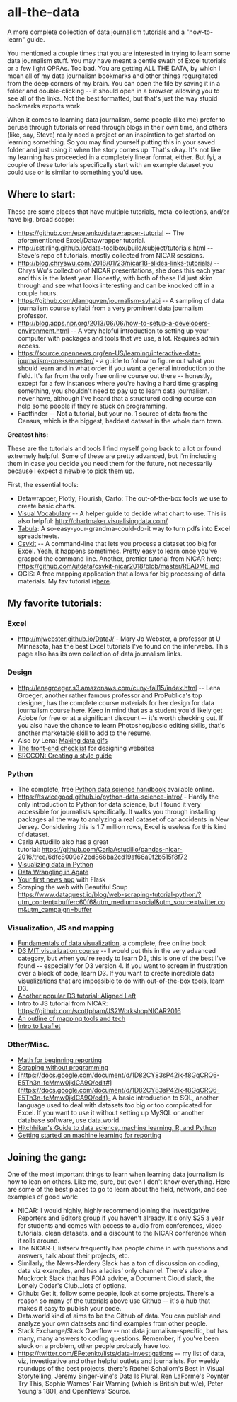 # all-the-data
A more complete collection of data journalism tutorials and a "how-to-learn" guide.

You mentioned a couple times that you are interested in trying to learn some data journalism stuff. You may have meant a gentle swath of Excel tutorials or a few light OPRAs. Too bad. You are getting ALL THE DATA, by which I mean all of my data journalism bookmarks and other things regurgitated from the deep corners of my brain. You can open the file by saving it in a folder and double-clicking -- it should open in a browser, allowing you to see all of the links. Not the best formatted, but that's just the way stupid bookmarks exports work.

When it comes to learning data journalism, some people (like me) prefer to peruse through tutorials or read through blogs in their own time, and others (like, say, Steve) really need a project or an inspiration to get started on learning something. So you may find yourself putting this in your saved folder and just using it when the story comes up. That's okay. It's not like my learning has proceeded in a completely linear format, either. But fyi, a couple of these tutorials specifically start with an example dataset you could use or is similar to something you'd use.

## Where to start:

These are some places that have multiple tutorials, meta-collections, and/or have big, broad scope:

-   <https://github.com/epetenko/datawrapper-tutorial> -- The aforementioned Excel/Datawrapper tutorial.
-   <http://sstirling.github.io/data-toolbox/build/subject/tutorials.html> -- Steve's repo of tutorials, mostly collected from NICAR sessions.
-   <http://blog.chryswu.com/2018/01/23/nicar18-slides-links-tutorials/> -- Chrys Wu's collection of NICAR presentations, she does this each year and this is the latest year. Honestly, with both of these I'd just skim through and see what looks interesting and can be knocked off in a couple hours.
-   <https://github.com/dannguyen/journalism-syllabi> -- A sampling of data journalism course syllabi from a very prominent data journalism professor.
-   <http://blog.apps.npr.org/2013/06/06/how-to-setup-a-developers-environment.html> -- A very helpful introduction to setting up your computer with packages and tools that we use, a lot. Requires admin access.
-   <https://source.opennews.org/en-US/learning/interactive-data-journalism-one-semester/> - a guide to follow to figure out what you should learn and in what order if you want a general introduction to the field. It's far from the only free online course out there -- honestly, except for a few instances where you're having a hard time grasping something, you shouldn't need to pay up to learn data journalism. I never have, although I've heard that a structured coding course can help some people if they're stuck on programming.
-   Factfinder -- Not a tutorial, but your no. 1 source of data from the Census, which is the biggest, baddest dataset in the whole darn town.

**Greatest hits:**

These are the tutorials and tools I find myself going back to a lot or found extremely helpful. Some of these are pretty advanced, but I'm including them in case you decide you need them for the future, not necessarily because I expect a newbie to pick them up.

First, the essential tools:

-   Datawrapper, Plotly, Flourish, Carto: The out-of-the-box tools we use to create basic charts.
-   [Visual Vocabulary](http://ft-interactive.github.io/visual-vocabulary/) -- A helper guide to decide what chart to use. This is also helpful: <http://chartmaker.visualisingdata.com/>
-   [Tabula](tabula.technology): A so-easy-your-grandma-could-do-it way to turn pdfs into Excel spreadsheets.
-   [Csvkit](https://csvkit.readthedocs.io/en/1.0.3/tutorial.html) -- A command-line that lets you process a dataset too big for Excel. Yeah, it happens sometimes. Pretty easy to learn once you've grasped the command line. Another, prettier tutorial from NICAR here: https://github.com/utdata/csvkit-nicar2018/blob/master/README.md
-   QGIS: A free mapping application that allows for big processing of data materials. My fav tutorial is[here](http://paldhous.github.io/NICAR/2015/qgis.html).

## My favorite tutorials:

### Excel
-   <http://mjwebster.github.io/DataJ/> - Mary Jo Webster, a professor at U Minnesota, has the best Excel tutorials I've found on the interwebs. This page also has its own collection of data journalism links.

### Design
-   <http://lenagroeger.s3.amazonaws.com/cuny-fall15/index.html> -- Lena Groeger, another rather famous professor and ProPublica's top designer, has the complete course materials for her design for data journalism course here. Keep in mind that as a student you'd likely get Adobe for free or at a significant discount -- it's worth checking out. If you also have the chance to learn Photoshop/basic editing skills, that's another marketable skill to add to the resume.
- Also by Lena: [Making data gifs](https://github.com/lenagroeger/gifs)
- [The front-end checklist](https://codeburst.io/the-front-end-checklist-8b2292fdda44) for designing websites
- [SRCCON: Creating a style guide](https://github.com/zzolo/srccon-style-guide-discussion)

### Python
-  The complete, free [Python data science handbook](https://github.com/jakevdp/PythonDataScienceHandbook) available online.
- <https://tswicegood.github.io/python-data-science-intro/> - Hardly the only introduction to Python for data science, but I found it very accessible for journalists specifically. It walks you through installing packages all the way to analyzing a real dataset of car accidents in New Jersey. Considering this is 1.7 million rows, Excel is useless for this kind of dataset. 
- Carla Astudillo also has a great tutorial: <https://github.com/CarlaAstudillo/pandas-nicar-2016/tree/6dfc8009e72ed866ba2cd19af66a9f2b515f8f72>
- [Visualizing data in Python](https://github.com/robroc/nicar16-visualizing-data-python/blob/master/Visualizing%20data%20with%20Python%20-%20NICAR16.ipynb) 
- [Data Wrangling in Agate](https://github.com/aepton/python-data-wrangling/blob/master/Data%20Wrangling%20with%20Python.ipynb) 
- [Your first news app](https://first-news-app.readthedocs.io/en/latest/) with Flask
- Scraping the web with Beautiful Soup https://www.dataquest.io/blog/web-scraping-tutorial-python/?utm_content=bufferc60f6&utm_medium=social&utm_source=twitter.com&utm_campaign=buffer

### Visualization, JS and mapping
- [Fundamentals of data visualization](https://serialmentor.com/dataviz/index.html), a complete, free online book
- [D3 MIT visualization course](http://duspviz.mit.edu/d3-workshop/) -- I would put this in the very advanced category, but when you're ready to learn D3, this is one of the best I've found -- especially for D3 version 4. If you want to scream in frustration over a block of code, learn D3. If you want to create incredible data visualizations that are impossible to do with out-of-the-box tools, learn D3.
- [Another popular D3 tutorial: Aligned Left](http://alignedleft.com/tutorials/d3/)
- Intro to JS tutorial from NICAR: https://github.com/scottpham/JS2WorkshopNICAR2016
- [An outline of mapping tools and tech](https://github.com/veltman/maps-nicar14)
- [Intro to Leaflet](https://github.com/csessig86/leaflet-maps-intro)

### Other/Misc.
-   [Math for beginning reporting](https://github.com/mattwaite/MathForBeginningReporters/blob/master/math_and_data_for_beginning_reporting.md) 
- [Scraping without programming](https://docs.google.com/presentation/d/1zMvbeYhZZmv_PBsXIJAvwjr9i2UujEgp76DjQOA_-u4/edit#slide=id.p)
- [https://docs.google.com/document/d/1D82CY83sP42ik-f8GqCRQ6-E5Th3n-fcMmw0jkICA9Q/edit#](https://docs.google.com/document/d/1D82CY83sP42ik-f8GqCRQ6-E5Th3n-fcMmw0jkICA9Q/edit)- A basic introduction to SQL, another language used to deal with datasets too big or too complicated for Excel. If you want to use it without setting up MySQL or another database software, use data.world.
- [Hitchhiker's Guide to data science, machine learning, R, and Python](https://www.datasciencecentral.com/profiles/blogs/hitchhiker-s-guide-to-data-science-machine-learning-r-python)
- [Getting started on machine learning for reporting](https://paldhous.github.io/NICAR/2018/machine-learning.html)

## Joining the gang:

One of the most important things to learn when learning data journalism is how to lean on others. Like me, sure, but even I don't know everything. Here are some of the best places to go to learn about the field, network, and see examples of good work:

-   NICAR: I would highly, highly recommend joining the Investigative Reporters and Editors group if you haven't already. It's only $25 a year for students and comes with access to audio from conferences, video tutorials, clean datasets, and a discount to the NICAR conference when it rolls around. 
-   The NICAR-L listserv frequently has people chime in with questions and answers, talk about their projects, etc.
-   Similarly, the News-Nerdery Slack has a ton of discussion on coding, data viz examples, and has a ladies' only channel. There's also a Muckrock Slack that has FOIA advice, a Document Cloud slack, the Lonely Coder's Club...lots of options.
-   Github: Get it, follow some people, look at some projects. There's a reason so many of the tutorials above use Github -- it's a hub that makes it easy to publish your code.
-   Data.world kind of aims to be the Github of data. You can publish and analyze your own datasets and find examples from other people.
-   Stack Exchange/Stack Overflow -- not data journalism-specific, but has many, many answers to coding questions. Remember, if you've been stuck on a problem, other people probably have too.
-   <https://twitter.com/EPetenko/lists/data-investigations> -- my list of data, viz, investigative and other helpful outlets and journalists. For weekly roundups of the best projects, there's Rachel Schallom's Best in Visual Storytelling, Jeremy Singer-Vine's Data Is Plural, Ren LaForme's Poynter Try This, Sophie Warnes' Fair Warning (which is British but w/e), Peter Yeung's 1801, and OpenNews' Source.
